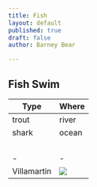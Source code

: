 ```yaml
---
title: Fish
layout: default
published: true
draft: false
author: Barney Bear

---
```

## Fish Swim ##

Type|Where
-|-
trout|river
shark|ocean
&nbsp;| &nbsp;
-|-
Villamartin|![](http://lh3.googleusercontent.com/-lHglhmh5Bwg/VMlFJjWp7iI/AAAAAAAAGN0/8YU6YUKdgcg/s0/1a.jpg)


